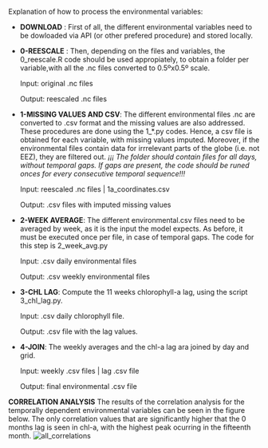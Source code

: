 
Explanation of how to process the environmental variables:

  

- **DOWNLOAD** : First of all, the different environmental variables need to be dowloaded via API (or other prefered procedure) and stored locally.

  

- **0-REESCALE** : Then, depending on the files and variables, the 0_reescale.R code should be used appropiately, to obtain a folder per variable,with all the .nc files converted to 0.5ºx0.5º scale.

	Input: original .nc files

	Output: reescaled .nc files

  

- **1-MISSING VALUES AND CSV**: The different environmental files .nc are converted to .csv format and the missing values are also addressed. These procedures are done using the 1_*.py codes. Hence, a csv file is obtained for each variable, with missing values imputed. Moreover, if the environmental files contain data for irrrelevant parts of the globe (i.e. not EEZ), they are filtered out.
*¡¡¡ The folder should contain files for all days, without temporal gaps. If gaps are present, the code should be runed onces for every consecutive temporal sequence!!!*

  

	Input: reescaled .nc files | 1a_coordinates.csv

	Output: .csv files with imputed missing values

  

- **2-WEEK AVERAGE**: The different environmental.csv files need to be averaged by week, as it is the input the model expects. As before, it must be executed once per file, in case of temporal gaps. The code for this step is 2_week_avg.py

	Input: .csv daily environmental files

	Output: .csv weekly environmental files

  

- **3-CHL LAG**: Compute the 11 weeks chlorophyll-a lag, using the script 3_chl_lag.py.

	Input: .csv daily chlorophyll file.

	Output: .csv file with the lag values.

  

- **4-JOIN**: The weekly averages and the chl-a lag ara joined by day and grid.

	Input: weekly .csv files | lag .csv file

	Output: final environmental .csv file

**CORRELATION ANALYSIS**
The results of the correlation analysis for the temporally dependent environmental variables can be seen in the figure below. The only correlation values that are significantly higher that the 0 months lag is seen in chl-a, with the highest peak ocurring in the fifteenth month.
![all_correlations](https://github.com/gerardponsrecasens/fishing-information-from-AIS/assets/95172600/6fa68677-a705-4787-bf54-64d5e84b21dd)
